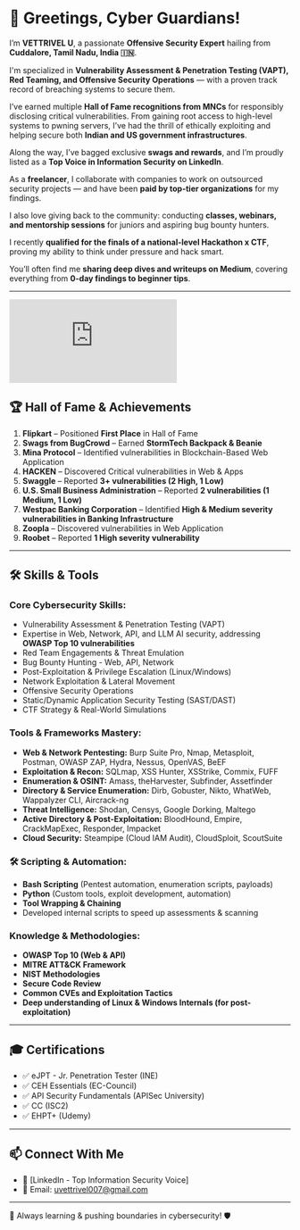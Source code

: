 # 👋 Greetings, Cyber Guardians!

I’m **VETTRIVEL U**, a passionate **Offensive Security Expert** hailing from **Cuddalore, Tamil Nadu, India 🇮🇳**.

I'm specialized in **Vulnerability Assessment & Penetration Testing (VAPT), Red Teaming, and Offensive Security Operations** — with a proven track record of breaching systems to secure them.

I’ve earned multiple **Hall of Fame recognitions from MNCs** for responsibly disclosing critical vulnerabilities. From gaining root access to high-level systems to pwning servers, I’ve had the thrill of ethically exploiting and helping secure both **Indian and US government infrastructures**.

Along the way, I’ve bagged exclusive **swags and rewards**, and I’m proudly listed as a **Top Voice in Information Security on LinkedIn**.

As a **freelancer**, I collaborate with companies to work on outsourced security projects — and have been **paid by top-tier organizations** for my findings.

I also love giving back to the community: conducting **classes, webinars, and mentorship sessions** for juniors and aspiring bug bounty hunters.

I recently **qualified for the finals of a national-level Hackathon x CTF**, proving my ability to think under pressure and hack smart.

You’ll often find me **sharing deep dives and writeups on Medium**, covering everything from **0-day findings to beginner tips**.

---
<iframe src="https://tryhackme.com/api/v2/badges/public-profile?userPublicId=4840710" style='border:none;'></iframe>

## 🏆 Hall of Fame & Achievements

1. **Flipkart** – Positioned **First Place** in Hall of Fame  
2. **Swags from BugCrowd** – Earned **StormTech Backpack & Beanie**  
3. **Mina Protocol** – Identified vulnerabilities in Blockchain-Based Web Application  
4. **HACKEN** – Discovered Critical vulnerabilities in Web & Apps  
5. **Swaggle** – Reported **3+ vulnerabilities (2 High, 1 Low)**  
6. **U.S. Small Business Administration** – Reported **2 vulnerabilities (1 Medium, 1 Low)**  
7. **Westpac Banking Corporation** – Identified **High & Medium severity vulnerabilities in Banking Infrastructure**  
8. **Zoopla** – Discovered vulnerabilities in Web Application  
9. **Roobet** – Reported **1 High severity vulnerability**  

---

## 🛠 Skills & Tools  
### **Core Cybersecurity Skills:**
- Vulnerability Assessment & Penetration Testing (VAPT)
- Expertise in Web, Network, API, and LLM AI security, addressing **OWASP Top 10 vulnerabilities**
- Red Team Engagements & Threat Emulation
- Bug Bounty Hunting - Web, API, Network
- Post-Exploitation & Privilege Escalation (Linux/Windows)
- Network Exploitation & Lateral Movement
- Offensive Security Operations
- Static/Dynamic Application Security Testing (SAST/DAST)
- CTF Strategy & Real-World Simulations

### **Tools & Frameworks Mastery:**
- **Web & Network Pentesting:** Burp Suite Pro, Nmap, Metasploit, Postman, OWASP ZAP, Hydra, Nessus, OpenVAS, BeEF
- **Exploitation & Recon:** SQLmap, XSS Hunter, XSStrike, Commix, FUFF
- **Enumeration & OSINT:** Amass, theHarvester, Subfinder, Assetfinder
- **Directory & Service Enumeration:** Dirb, Gobuster, Nikto, WhatWeb, Wappalyzer CLI, Aircrack-ng
- **Threat Intelligence:** Shodan, Censys, Google Dorking, Maltego
- **Active Directory & Post-Exploitation:** BloodHound, Empire, CrackMapExec, Responder, Impacket
- **Cloud Security:** Steampipe (Cloud IAM Audit), CloudSploit, ScoutSuite

### **🛠️ Scripting & Automation:**
- **Bash Scripting** (Pentest automation, enumeration scripts, payloads)
- **Python** (Custom tools, exploit development, automation)
- **Tool Wrapping & Chaining**
- Developed internal scripts to speed up assessments & scanning

### **Knowledge & Methodologies:**
- **OWASP Top 10 (Web & API)**
- **MITRE ATT&CK Framework**
- **NIST Methodologies**
- **Secure Code Review**
- **Common CVEs and Exploitation Tactics**
- **Deep understanding of Linux & Windows Internals (for post-exploitation)**

---

## 🎓 Certifications  
- ✅ eJPT - Jr. Penetration Tester (INE)
- ✅ CEH Essentials (EC-Council)  
- ✅ API Security Fundamentals (APISec University)  
- ✅ CC (ISC2)  
- ✅ EHPT+ (Udemy)  

---  

## 📫 Connect With Me  
- 🔗 [LinkedIn - Top Information Security Voice]  
- 📧 Email: uvettrivel007@gmail.com   

---  

🚀 Always learning & pushing boundaries in cybersecurity! 🛡
